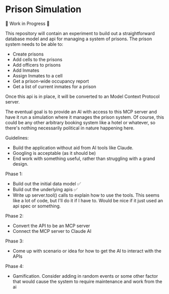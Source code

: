 # Prison Simulation

🚧 Work in Progress 🚧

This repository will contain an experiment to build out a straightforward database model and api for managing a system of prisons. The prison system needs to be able to:

- Create prisons
- Add cells to the prisons
- Add officers to prisons
- Add Inmates
- Assign Inmates to a cell
- Get a prison-wide occupancy report
- Get a list of current inmates for a prison

Once this api is in place, it will be converted to an Model Context Protocol server.

The eventual goal is to provide an AI with access to this MCP server and have it run a simulation where it manages the prison system. Of course, this could be any other arbitrary booking system like a hotel or whatever, so there's nothing necessarily political in nature happening here.

Guidelines:

- Build the application without aid from AI tools like Claude.
- Googling is acceptable (as it should be)
- End work with something useful, rather than struggling with a grand design.

Phase 1:

- Build out the initial data model ✅
- Build out the underlying apis ✅
- Write up server.tool() calls to explain how to use the tools. This seems like a lot of code, but I'll do it if I have to. Would be nice if it just used an api spec or something.

Phase 2:

- Convert the API to be an MCP server
- Connect the MCP server to Claude AI

Phase 3:

- Come up with scenario or idea for how to get the AI to interact with the APIs

Phase 4:

- Gamification. Consider adding in random events or some other factor that would cause the system to require maintenance and work from the ai
